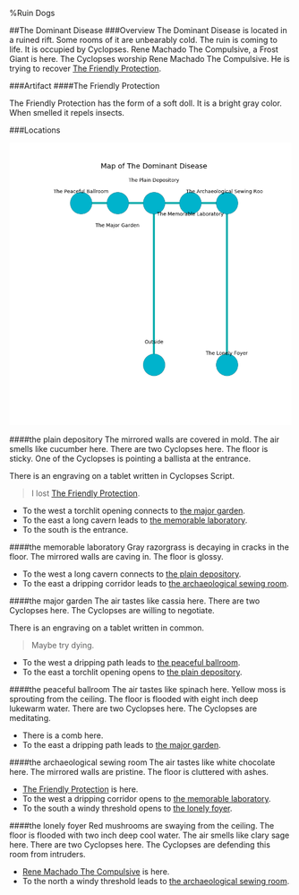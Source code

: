 %Ruin Dogs

##The Dominant Disease
###Overview
The Dominant Disease is located in a ruined rift. Some rooms of it are unbearably cold. The ruin is coming to life. It is occupied by Cyclopses. <a name="Rene-Machado-The-Compulsive"></a>Rene Machado The Compulsive, a Frost Giant is here. The Cyclopses worship Rene Machado The Compulsive. He  is trying to recover [The Friendly Protection](#The-Friendly-Protection). 



###Artifact
####<a name="The-Friendly-Protection"></a>The Friendly Protection


The Friendly Protection has the form of a soft doll. It is a bright gray color. When smelled it repels insects. 





###Locations


![](../v2/images/The-Dominant-Disease.png)

####<a name="the-plain-depository"></a>the plain depository
The mirrored walls are covered in mold. The air smells like cucumber here. There are two Cyclopses here. The floor is sticky. One of the Cyclopses is pointing a ballista at the entrance. 

There is an engraving on a tablet written in Cyclopses Script. 

> I lost [The Friendly Protection](#The-Friendly-Protection).
>


* To the west a torchlit opening connects to [the major garden](#the-major-garden).
* To the east a long cavern leads to [the memorable laboratory](#the-memorable-laboratory).
* To the south is the entrance.


####<a name="the-memorable-laboratory"></a>the memorable laboratory
Gray razorgrass is decaying in cracks in the floor. The mirrored walls are caving in. The floor is glossy. 



* To the west a long cavern connects to [the plain depository](#the-plain-depository).
* To the east a dripping corridor leads to [the archaeological sewing room](#the-archaeological-sewing-room).


####<a name="the-major-garden"></a>the major garden
The air tastes like cassia here. There are two Cyclopses here. The Cyclopses are willing to negotiate. 

There is an engraving on a tablet written in common. 

> Maybe try dying.
>


* To the west a dripping path leads to [the peaceful ballroom](#the-peaceful-ballroom).
* To the east a torchlit opening opens to [the plain depository](#the-plain-depository).


####<a name="the-peaceful-ballroom"></a>the peaceful ballroom
The air tastes like spinach here. Yellow moss is sprouting from the ceiling. The floor is flooded with eight inch deep lukewarm water. There are two Cyclopses here. The Cyclopses are meditating. 



* There is a comb here.
* To the east a dripping path leads to [the major garden](#the-major-garden).


####<a name="the-archaeological-sewing-room"></a>the archaeological sewing room
The air tastes like white chocolate here. The mirrored walls are pristine. The floor is cluttered with ashes. 



* [The Friendly Protection](#The-Friendly-Protection) is here.
* To the west a dripping corridor opens to [the memorable laboratory](#the-memorable-laboratory).
* To the south a windy threshold opens to [the lonely foyer](#the-lonely-foyer).


####<a name="the-lonely-foyer"></a>the lonely foyer
Red mushrooms are swaying from the ceiling. The floor is flooded with two inch deep cool water. The air smells like clary sage here. There are two Cyclopses here. The Cyclopses are defending this room from intruders. 



* [Rene Machado The Compulsive](#Rene-Machado-The-Compulsive) is here.
* To the north a windy threshold leads to [the archaeological sewing room](#the-archaeological-sewing-room).


